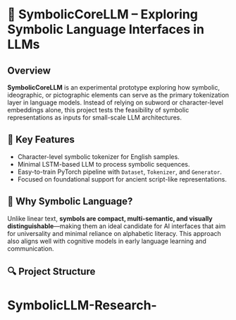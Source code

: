 # 🧠 SymbolicCoreLLM – Exploring Symbolic Language Interfaces in LLMs

## Overview
**SymbolicCoreLLM** is an experimental prototype exploring how symbolic, ideographic, or pictographic elements can serve as the primary tokenization layer in language models. Instead of relying on subword or character-level embeddings alone, this project tests the feasibility of symbolic representations as inputs for small-scale LLM architectures.

## 🚀 Key Features
- Character-level symbolic tokenizer for English samples.
- Minimal LSTM-based LLM to process symbolic sequences.
- Easy-to-train PyTorch pipeline with `Dataset`, `Tokenizer`, and `Generator`.
- Focused on foundational support for ancient script-like representations.

## 🧩 Why Symbolic Language?
Unlike linear text, **symbols are compact, multi-semantic, and visually distinguishable**—making them an ideal candidate for AI interfaces that aim for universality and minimal reliance on alphabetic literacy. This approach also aligns well with cognitive models in early language learning and communication.

## 🔍 Project Structure
# SymbolicLLM-Research-
